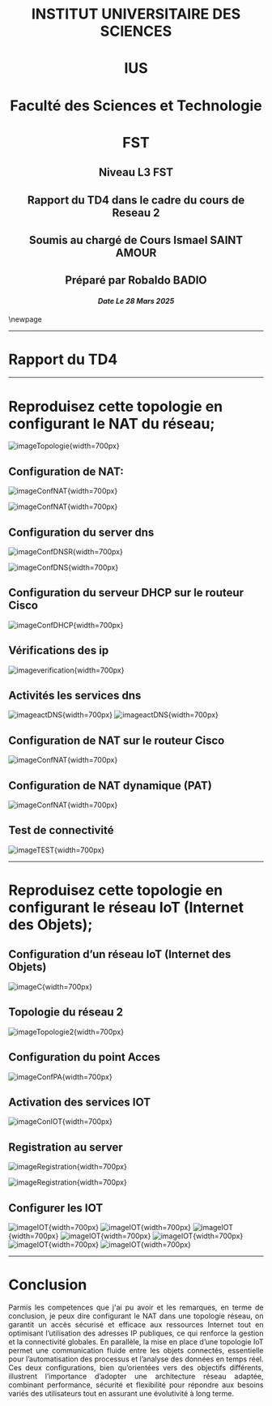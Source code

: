 <div style="text-align:center">

# **INSTITUT UNIVERSITAIRE DES SCIENCES**
# **IUS**


# **Faculté des Sciences et Technologie**
# **FST**

## Niveau L3 FST

## Rapport du TD4 dans le cadre du cours de Reseau 2

## Soumis au chargé de Cours **Ismael SAINT AMOUR**

## Préparé par **Robaldo BADIO**

#### *Date Le 28 Mars 2025*

</div>

\newpage

---
# **Rapport du TD4**
---
# Reproduisez cette topologie en configurant le NAT du réseau;

![imageTopologie](images/Topologie1.png){width=700px}

## Configuration de NAT:
![imageConfNAT](images/conf%20NAT.png){width=700px}

![imageConfNAT](images/conf%20NAT1.png){width=700px}

## Configuration du server dns
![imageConfDNSR](images/conf%20R.png){width=700px}

![imageConfDNS](images/confDNS.png){width=700px}

## Configuration du serveur DHCP sur le routeur Cisco
![imageConfDHCP](images/confR.png){width=700px}

## Vérifications des ip
![imageverification](images/Verip.png){width=700px}

## Activités les services dns
![imageactDNS](images/ActivDNS.png){width=700px}
![imageactDNS](images/test.png){width=700px}

## Configuration de NAT sur le routeur Cisco
![imageConfNAT](images/CNC.png){width=700px}

## Configuration de NAT dynamique (PAT)
![imageConfNAT](images/NAT.png){width=700px}

## Test de connectivité
![imageTEST](images/tst.png){width=700px}

---
# Reproduisez cette topologie en configurant le réseau IoT (Internet des Objets);

## Configuration d’un réseau IoT (Internet des Objets)
![imageC](images/L.png){width=700px}

## Topologie du réseau 2
![imageTopologie2](images/Topologie2.png){width=700px}

## Configuration du point Acces
![imageConfPA](images/L1.png){width=700px}

## Activation des services IOT
![imageConIOT](images/IOT.png){width=700px}

## Registration au server
![imageRegistration](images/S.png){width=700px}

![imageRegistration](images/S1.png){width=700px}

## Configurer les IOT
![imageIOT](images/1.png){width=700px}
![imageIOT](images/2.png){width=700px}
![imageIOT](images/3.png){width=700px}
![imageIOT](images/4.png){width=700px}
![imageIOT](images/5.png){width=700px}
![imageIOT](images/6.png){width=700px}
![imageIOT](images/7.png){width=700px}

---
# Conclusion
<div style="text-align:justify">

Parmis les competences que j'ai pu avoir et les remarques, en terme de conclusion, je peux dire configurant le NAT dans une topologie réseau, on garantit un accès sécurisé et efficace aux ressources Internet tout en optimisant l’utilisation des adresses IP publiques, ce qui renforce la gestion et la connectivité globales. En parallèle, la mise en place d’une topologie IoT permet une communication fluide entre les objets connectés, essentielle pour l’automatisation des processus et l’analyse des données en temps réel. Ces deux configurations, bien qu’orientées vers des objectifs différents, illustrent l’importance d’adopter une architecture réseau adaptée, combinant performance, sécurité et flexibilité pour répondre aux besoins variés des utilisateurs tout en assurant une évolutivité à long terme.

</div>
